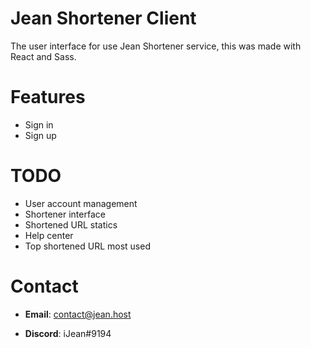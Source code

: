 # Jean Shortener Client

The user interface for use Jean Shortener service, this was made with React and Sass.

# Features

- Sign in
- Sign up

# TODO

- User account management
- Shortener interface
- Shortened URL statics
- Help center
- Top shortened URL most used

# Contact

* **Email**: contact@jean.host

* **Discord**: iJean#9194
